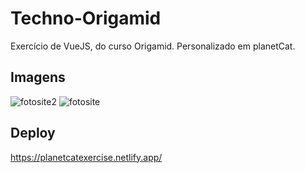 # Techno-Origamid
Exercício de VueJS, do curso Origamid. Personalizado em planetCat.

## Imagens

![fotosite2](https://user-images.githubusercontent.com/51829166/111883697-c13f0100-899b-11eb-884e-2c9600d6def1.PNG)
![fotosite](https://user-images.githubusercontent.com/51829166/111883699-c308c480-899b-11eb-9955-b0f841d8e01a.PNG)

## Deploy

https://planetcatexercise.netlify.app/
